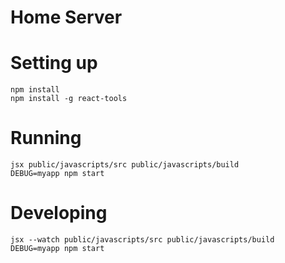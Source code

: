 # Home Server

# Setting up

    npm install
    npm install -g react-tools

# Running

    jsx public/javascripts/src public/javascripts/build
    DEBUG=myapp npm start

# Developing

    jsx --watch public/javascripts/src public/javascripts/build
    DEBUG=myapp npm start
    



